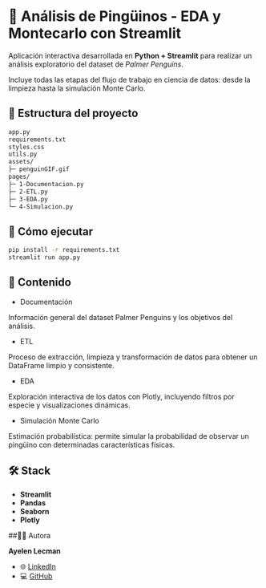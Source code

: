 # 🐧 Análisis de Pingüinos - EDA y Montecarlo con Streamlit

Aplicación interactiva desarrollada en **Python + Streamlit** para realizar un análisis exploratorio del dataset de *Palmer Penguins*.

Incluye todas las etapas del flujo de trabajo en ciencia de datos: desde la limpieza hasta la simulación Monte Carlo.

## 📂 Estructura del proyecto
```bash
app.py
requirements.txt
styles.css
utils.py
assets/
├─ penguinGIF.gif
pages/
├─ 1-Documentacion.py
├─ 2-ETL.py
├─ 3-EDA.py
└─ 4-Simulacion.py
```

## 🚀 Cómo ejecutar
```bash
pip install -r requirements.txt
streamlit run app.py
```

## 🧠 Contenido

- Documentación

Información general del dataset Palmer Penguins y los objetivos del análisis.

- ETL

Proceso de extracción, limpieza y transformación de datos para obtener un DataFrame limpio y consistente.

- EDA

Exploración interactiva de los datos con Plotly, incluyendo filtros por especie y visualizaciones dinámicas.

- Simulación Monte Carlo

Estimación probabilística: permite simular la probabilidad de observar un pingüino con determinadas características físicas.

## 🛠️ Stack

- **Streamlit**
- **Pandas**
- **Seaborn**
- **Plotly**

##👩‍💻 Autora

**Ayelen Lecman**

- 🌐 [LinkedIn](https://www.linkedin.com/in/ayelecman)
- 💻 [GitHub](https://github.com/AyeLec)
